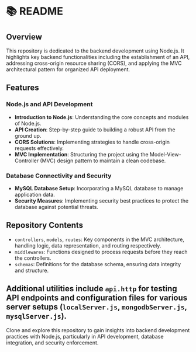#  📚 README
## Overview
This repository is dedicated to the backend development using Node.js. It highlights key backend functionalities including the establishment of an API, addressing cross-origin resource sharing (CORS), and applying the MVC architectural pattern for organized API deployment.

## Features

### Node.js and API Development
- **Introduction to Node.js**: Understanding the core concepts and modules of Node.js.
- **API Creation**: Step-by-step guide to building a robust API from the ground up.
- **CORS Solutions**: Implementing strategies to handle cross-origin requests effectively.
- **MVC Implementation**: Structuring the project using the Model-View-Controller (MVC) design pattern to maintain a clean codebase.

### Database Connectivity and Security
- **MySQL Database Setup**: Incorporating a MySQL database to manage application data.
- **Security Measures**: Implementing security best practices to protect the database against potential threats.

## Repository Contents
- `controllers`, `models`, `routes`: Key components in the MVC architecture, handling logic, data representation, and routing respectively.
- `middlewares`: Functions designed to process requests before they reach the controllers.
- `schemas`: Definitions for the database schema, ensuring data integrity and structure.

Additional utilities include `api.http` for testing API endpoints and configuration files for various server setups (`localServer.js`, `mongodbServer.js`, `mysqlServer.js`).
---

Clone and explore this repository to gain insights into backend development practices with Node.js, particularly in API development, database integration, and security enforcement.
